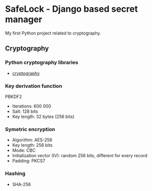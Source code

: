 # SafeLock - Django based secret manager
My first Python project related to cryptography.

## Cryptography

### Python cryptography libraries
- [cryptography](https://cryptography.io/en/latest/)

### Key derivation function
PBKDF2
- Iterations: 600 000
- Salt: 128 bits
- Key length: 32 bytes (256 bits)

### Symetric encryption
- Algorithm: AES-256
- Key length: 256 bits
- Mode: CBC
- Initialization vector (IV): random 256 bits, different for every record
- Padding: PKCS7

### Hashing
- SHA-256